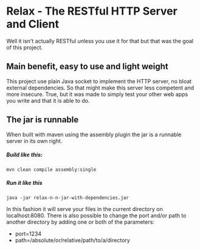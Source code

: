 




# Relax - The RESTful HTTP Server and Client

Well it isn't actually RESTful unless you use it for that but that was the goal of this project.




## Main benefit, easy to use and light weight

This project use plain Java socket to implement the HTTP server, no bloat external dependencies.
So that might make this server less competent and more insecure.
True, but it was made to simply test your other web apps you write and that it is able to do.




## The jar is runnable

When built with maven using the assembly plugin the jar is a runnable server in its own right.

##### Build like this:

    mvn clean compile assembly:single

##### Run it like this

    java -jar relax-n-n-jar-with-dependencies.jar

In this fashion it will serve your files in the current directory on localhost:8080. 
There is also possible to change the port and/or path to another directory by adding one or both of the parameters:

* port=1234
* path=/absolute/or/relative/path/to/a/directory

